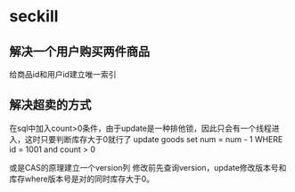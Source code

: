 # seckill
## 解决一个用户购买两件商品
给商品id和用户id建立唯一索引

## 解决超卖的方式
在sql中加入count>0条件，由于update是一种排他锁，因此只会有一个线程进入，这时只要判断库存大于0就行了
update goods set num = num - 1 WHERE id = 1001 and count > 0

或是CAS的原理建立一个version列
修改前先查询version，update修改版本号和库存where版本号是对的同时库存大于0。
